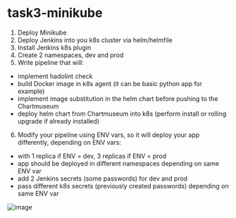 # task3-minikube

1.	Deploy Minikube
2.	Deploy Jenkins into you k8s cluster via helm/helmfile
3.	Install Jenkins k8s plugin
4.	Create 2 namespaces, dev and prod
5.	Write pipeline that will:
 - implement hadolint check
 - build Docker image in k8s agent (it can be basic python app for example) 
 - implement image substitution in the helm chart before pushing to the Chartmuseum
 - deploy helm chart from Chartmuseum into k8s (perform install or rolling upgrade if already installed)
6.	Modify your pipeline using ENV vars, so it will deploy your app differently, depending on ENV vars:
 - with 1 replica if ENV = dev, 3 replicas if ENV = prod
 - app should be deployed in different namespaces depending on same ENV var
 - add 2 Jenkins secrets (some passwords) for dev and prod
 - pass different k8s secrets (previously created passwords) depending on same ENV var

![image](https://user-images.githubusercontent.com/25955232/136226104-40219e3f-df84-4e80-8e60-291d8281913c.png)
